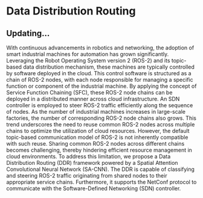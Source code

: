 # Data Distribution Routing

## Updating...

With continuous advancements in robotics and networking, 
the adoption of smart industrial machines for automation has grown 
significantly. Leveraging the Robot Operating System version 2 (ROS-2) and its
topic-based data distribution mechanism, these machines are typically controlled by 
software deployed in the cloud. This control software is structured as a chain of ROS-2 nodes, 
with each node responsible for managing a specific function or component of the industrial 
machine. By applying the concept of Service Function Chaining (SFC), 
these ROS-2 node chains can be deployed in a distributed manner
across cloud infrastructure. An SDN controller is employed to steer ROS-2 traffic 
efficiently along the sequence of nodes. As the number of industrial machines increases in 
large-scale factories, the number of corresponding ROS-2 node chains also grows. 
This trend underscores the need to reuse common ROS-2 nodes across multiple chains 
to optimize the utilization of cloud resources. However, the default topic-based communication model 
of ROS-2 is not inherently compatible with such reuse. Sharing common ROS-2 nodes across different 
chains becomes challenging, thereby hindering efficient resource management in cloud environments. 
To address this limitation, we propose a Data Distribution Routing (DDR) framework powered by 
a Spatial Attention Convolutional Neural Network (SA-CNN). 
The DDR is capable of classifying and steering ROS-2 traffic originating from shared 
nodes to their appropriate service chains. Furthermore, it supports the NetConf protocol to 
communicate with the Software-Defined Networking (SDN) controller. 
